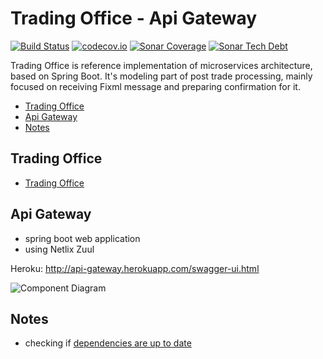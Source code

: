 # Trading Office - Api Gateway
[![Build Status](https://travis-ci.org/spolnik/trading-office-api-gateway.svg?branch=master)](https://travis-ci.org/spolnik/trading-office-api-gateway) [![codecov.io](https://codecov.io/github/spolnik/trading-office-api-gateway/coverage.svg?branch=master)](https://codecov.io/github/spolnik/trading-office-api-gateway?branch=master) [![Sonar Coverage](https://img.shields.io/sonar/https/sonar-nprogramming.rhcloud.com/trading-office-api-gateway/coverage.svg)](https://sonar-nprogramming.rhcloud.com/dashboard/index/1) [![Sonar Tech Debt](https://img.shields.io/sonar/https/sonar-nprogramming.rhcloud.com/trading-office-api-gateway/tech_debt.svg)](https://sonar-nprogramming.rhcloud.com/dashboard/index/1)

Trading Office is reference implementation of microservices architecture, based on Spring Boot. It's modeling part of post trade processing, mainly focused on receiving Fixml message and preparing confirmation for it.

- [Trading Office](#trading-office)
- [Api Gateway](#api-gateway)
- [Notes](#notes)

## Trading Office

- [Trading Office](https://github.com/spolnik/trading-office)

## Api Gateway
- spring boot web application
- using Netlix Zuul

Heroku: http://api-gateway.herokuapp.com/swagger-ui.html

![Component Diagram](https://raw.githubusercontent.com/spolnik/trading-office-api-gateway/master/design/api_gateway.png)

## Notes
- checking if [dependencies are up to date](https://www.versioneye.com/user/projects/56ad39427e03c7003ba41427)